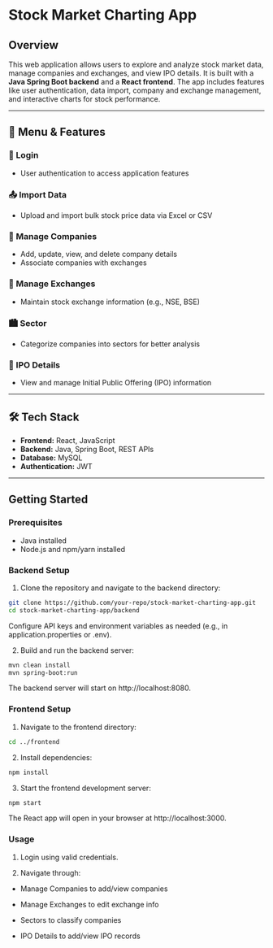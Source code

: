 # Stock Market Charting App

## Overview

This web application allows users to explore and analyze stock market data, manage companies and exchanges, and view IPO details. It is built with a **Java Spring Boot backend** and a **React frontend**. The app includes features like user authentication, data import, company and exchange management, and interactive charts for stock performance.

---

## 🔑 Menu & Features

### 🔐 Login
- User authentication to access application features

### 📤 Import Data
- Upload and import bulk stock price data via Excel or CSV

### 🏢 Manage Companies
- Add, update, view, and delete company details
- Associate companies with exchanges

### 🏦 Manage Exchanges
- Maintain stock exchange information (e.g., NSE, BSE)

### 🏙️ Sector
- Categorize companies into sectors for better analysis

### 📅 IPO Details
- View and manage Initial Public Offering (IPO) information

---

## 🛠️ Tech Stack

- **Frontend:** React, JavaScript
- **Backend:** Java, Spring Boot, REST APIs
- **Database:** MySQL
- **Authentication:** JWT 

---

## Getting Started

### Prerequisites

- Java installed
- Node.js and npm/yarn installed

### Backend Setup

1. Clone the repository and navigate to the backend directory:

```bash
git clone https://github.com/your-repo/stock-market-charting-app.git
cd stock-market-charting-app/backend
```
Configure API keys and environment variables as needed (e.g., in application.properties or .env).

2. Build and run the backend server:

```bash
mvn clean install
mvn spring-boot:run
```
The backend server will start on http://localhost:8080.

### Frontend Setup

1. Navigate to the frontend directory:
   
```bash
cd ../frontend
```

2. Install dependencies:

```bash
npm install
```

3. Start the frontend development server:

```bash
npm start
```
The React app will open in your browser at http://localhost:3000.

### Usage
1. Login using valid credentials.

2. Navigate through:

- Manage Companies to add/view companies

- Manage Exchanges to edit exchange info

- Sectors to classify companies

- IPO Details to add/view IPO records


